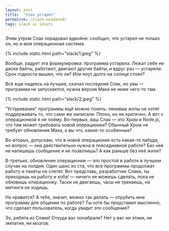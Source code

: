```yaml
---
layout: post
title:  "Слак устарел"
permalink: /slack-outdated/
tags: slack ui idiots
---
```


Этим утром Слак порадовал вдвойне: сообщил, что устарел не только он, но и моя
операционная система.

{% include static.html path="slack/1.jpeg" %}

Вообще, радует эта формулировка: программа устарела. Лежат себе не диске
байты, работают, двигают другие байты, и вдруг раз — устарели. Срок годности
вышел, что ли? Или ноут долго на солнце стоял?

Всё еще надеясь на лучшее, скачал последний Слак, но увы — программа не
запускается, нужна версия Мака не ниже чего-то там.

{% include static.html path="slack/2.jpeg" %}

"Устаревание" программы ещё можно понять: ленивые жопы не хотят поддерживать
то, что сами же написали. Плохо, но не критично. А вот с операционкой я не пойму.
Во-первых, ваш Слак — это Хром и Node.js, что там может требовать новой
операционки? Обычный Хром не требует обновления Мака, а вы что, какие-то
особенные?

Во-вторых, допускаю, что в новой операционке есть какая-то лабуда, но вопрос —
она действительно нужна в повседневной работе? Без неё не напишешь сообщение
и не позвонишь? А как раньше без неё жили?

В-третьих, обновление операционки — это простой в работе в лучшем случае на
полдня. Один шанс из ста, что все программы продолжат работу и пакеты не слетят.
Вот представь, разработчик Слаки, ты приходишь на работу и хоба! — ничего не
можешь сделать, пока не обновишь операционку. Таски не двигаешь, часы не
трекаешь, на митинги не ходишь.

Не нравится? А тебе, значит, можно так делать — отрубить мне программу для
общения по работе? Ты хотя бы представил мысленно, что сделает пользователь,
когда увидит это сообщение?

Эх, ребята из Слаки! Откуда вас понабрали? Нет у вас ни этики, ни эмпатии, ни
мозгов.
